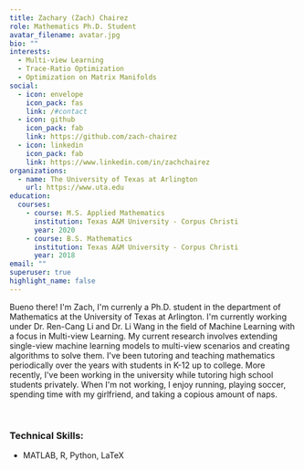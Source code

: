 ```yaml
---
title: Zachary (Zach) Chairez
role: Mathematics Ph.D. Student
avatar_filename: avatar.jpg
bio: ""
interests:
  - Multi-view Learning
  - Trace-Ratio Optimization
  - Optimization on Matrix Manifolds
social:
  - icon: envelope
    icon_pack: fas
    link: /#contact
  - icon: github
    icon_pack: fab
    link: https://github.com/zach-chairez
  - icon: linkedin
    icon_pack: fab
    link: https://www.linkedin.com/in/zachchairez
organizations:
  - name: The University of Texas at Arlington
    url: https://www.uta.edu
education:
  courses:
    - course: M.S. Applied Mathematics
      institution: Texas A&M University - Corpus Christi
      year: 2020
    - course: B.S. Mathematics
      institution: Texas A&M University - Corpus Christi
      year: 2018
email: ""
superuser: true
highlight_name: false
---
```

Bueno there! I'm Zach, I'm currenly a Ph.D. student in the department of Mathematics at the University of Texas at Arlington.  I'm currently working under Dr. Ren-Cang Li and Dr. Li Wang in the field of Machine Learning with a focus in Multi-view Learning.  My current research involves extending single-view machine learning models to multi-view scenarios and creating algorithms to solve them.  I've been tutoring and teaching mathematics periodically over the years with students in K-12 up to college.  More recently, I've been working in the university while tutoring high school students privately.  When I'm not working, I enjoy running, playing soccer, spending time with my girlfriend, and taking a copious amount of naps.  

<br>

### **Technical Skills:**

* MATLAB, R, Python, LaTeX